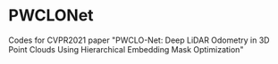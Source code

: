 # PWCLONet
Codes for CVPR2021 paper "PWCLO-Net: Deep LiDAR Odometry in 3D Point Clouds Using Hierarchical Embedding Mask Optimization"
